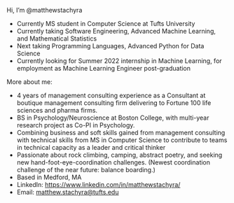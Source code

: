 Hi, I’m @matthewstachyra
- Currently MS student in Computer Science at Tufts University 
- Currently taking Software Engineering, Advanced Machine Learning, and Mathematical Statistics
- Next taking Programming Languages, Advanced Python for Data Science
- Currently looking for Summer 2022 internship in Machine Learning, for employment as Machine Learning Engineer post-graduation

More about me:
- 4 years of management consulting experience as a Consultant at boutique management consulting firm delivering to Fortune 100 life sciences and pharma firms.
- BS in Psychology/Neuroscience at Boston College, with multi-year research project as Co-PI in Psychology.
- Combining business and soft skills gained from management consulting with technical skills from MS in Computer Science to contribute to teams in technical capacity as a leader and critical thinker
- Passionate about rock climbing, camping, abstract poetry, and seeking new hand-foot-eye-coordination challenges. (Newest coordination challenge of the near future: balance boarding.)
- Based in Medford, MA
- LinkedIn: https://www.linkedin.com/in/matthewstachyra/
- Email: matthew.stachyra@tufts.edu 


<!---
matthewstachyra/matthewstachyra is a ✨ special ✨ repository because its `README.md` (this file) appears on your GitHub profile.
You can click the Preview link to take a look at your changes.
--->
